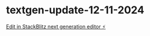 # textgen-update-12-11-2024

[Edit in StackBlitz next generation editor ⚡️](https://stackblitz.com/~/github.com/fiyanix/textgen-update-12-11-2024)